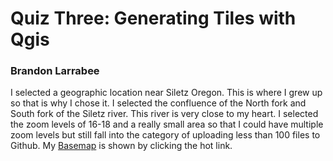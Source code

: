 # Quiz Three: Generating Tiles with Qgis
### Brandon Larrabee
I selected a geographic location near Siletz Oregon. This is where I grew up so that is why I chose it. I selected the confluence of the North fork and South fork of the Siletz river. This river is very close to my heart. I selected the zoom levels of 16-18 and a really small area so that I could have multiple zoom levels but still fall into the category of uploading less than 100 files to Github.
My [Basemap](https://larrabeebrandon.github.io/Siletzriverconfluence/index.html) is shown by clicking the hot link.
